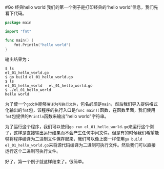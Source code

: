 #Go 经典hello world
我们的第一个例子是打印经典的“hello world”信息，我们先看下代码。

```go
package main

import "fmt"

func main() {
	fmt.Println("hello world")
}
```
输出结果为：
```
$ ls
el_01_hello_world.go
$ go build el_01_hello_world.go 
$ ls
el_01_hello_world	el_01_hello_world.go
$ ./el_01_hello_world 
hello world
```
为了使一个`go文件`能够`编译`为`可执行文件`，包名必须是`main`，然后我们导入提供格式化输出的`fmt`包，该程序的执行入口是`func main()`函数，在函数里面，我们使用`fmt`包提供的`Println`函数来输出"hello world"字符串。
	
为了运行这个程序，我们可以使用`go run el_01_hello_world.go`来运行这个例子，这样是直接输出运行结果而不会产生任何中间文件。但是有的时候我们希望能够将程序编译为二进制文件保存起来，我们可以像上面一样使用`go build el_01_hello_world.go`来将源代码编译为二进制可执行文件。然后我们可以直接运行这个二进制可执行文件。

好了，第一个例子就这样结束了。很简单。